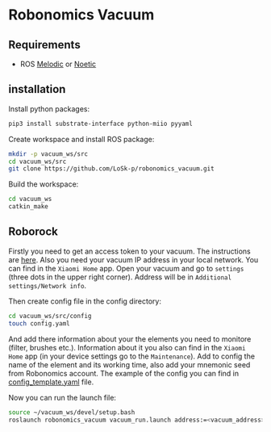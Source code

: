 # Robonomics Vacuum

## Requirements

- ROS [Melodic](http://wiki.ros.org/melodic/Installation/Ubuntu) or [Noetic](http://wiki.ros.org/noetic/Installation/Ubuntu)

## installation

Install python packages:
```bash
pip3 install substrate-interface python-miio pyyaml
```
Create workspace and install ROS package:
```bash
mkdir -p vacuum_ws/src
cd vacuum_ws/src
git clone https://github.com/LoSk-p/robonomics_vacuum.git
```
Build the workspace:
```bash
cd vacuum_ws
catkin_make
```

## Roborock

Firstly you need to get an access token to your vacuum. The instructions are [here](https://python-miio.readthedocs.io/en/latest/discovery.html#tokens-from-mi-home-logs).
Also you need your vacuum IP address in your local network. You can find in the `Xiaomi Home` app. Open your vacuum and go to `settings` (three dots in the upper right corner). Address will be in `Additional settings/Network info`.

Then create config file in the config directory:
```bash
cd vacuum_ws/src/config
touch config.yaml
```
And add there information about your the elements you need to monitore (filter, brushes etc.). Information about it you also can find in the `Xiaomi Home` app (in your device settings go to the `Maintenance`). Add to config the name of the element and its working time, also add your mnemonic seed from Robonomics account. The example of the config you can find in [config_template.yaml](config/config_template.yaml) file.

Now you can run the launch file:
```bash
source ~/vacuum_ws/devel/setup.bash
roslaunch robonomics_vacuum vacuum_run.launch address:=<vacuum_address> token:=<vacuum_access_token>
```

